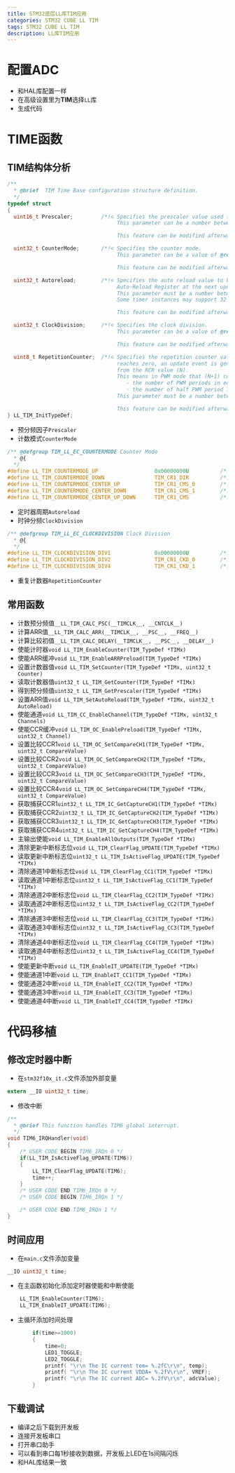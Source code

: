 ```yaml
---
title: STM32底层LL库TIM应用
categories: STM32 CUBE LL TIM
tags: STM32 CUBE LL TIM
description: LL库TIM应用
---
```

# 配置ADC
- 和HAL库配置一样
- 在高级设置里为**TIM**选择`LL`库
- 生成代码

# TIME函数
## TIM结构体分析

```c
/**
  * @brief  TIM Time Base configuration structure definition.
  */
typedef struct
{
  uint16_t Prescaler;         /*!< Specifies the prescaler value used to divide the TIM clock.
                                   This parameter can be a number between Min_Data=0x0000 and Max_Data=0xFFFF.

                                   This feature can be modified afterwards using unitary function @ref LL_TIM_SetPrescaler().*/

  uint32_t CounterMode;       /*!< Specifies the counter mode.
                                   This parameter can be a value of @ref TIM_LL_EC_COUNTERMODE.

                                   This feature can be modified afterwards using unitary function @ref LL_TIM_SetCounterMode().*/

  uint32_t Autoreload;        /*!< Specifies the auto reload value to be loaded into the active
                                   Auto-Reload Register at the next update event.
                                   This parameter must be a number between Min_Data=0x0000 and Max_Data=0xFFFF.
                                   Some timer instances may support 32 bits counters. In that case this parameter must be a number between 0x0000 and 0xFFFFFFFF.

                                   This feature can be modified afterwards using unitary function @ref LL_TIM_SetAutoReload().*/

  uint32_t ClockDivision;     /*!< Specifies the clock division.
                                   This parameter can be a value of @ref TIM_LL_EC_CLOCKDIVISION.

                                   This feature can be modified afterwards using unitary function @ref LL_TIM_SetClockDivision().*/

  uint8_t RepetitionCounter;  /*!< Specifies the repetition counter value. Each time the RCR downcounter
                                   reaches zero, an update event is generated and counting restarts
                                   from the RCR value (N).
                                   This means in PWM mode that (N+1) corresponds to:
                                      - the number of PWM periods in edge-aligned mode
                                      - the number of half PWM period in center-aligned mode
                                   This parameter must be a number between 0x00 and 0xFF.

                                   This feature can be modified afterwards using unitary function @ref LL_TIM_SetRepetitionCounter().*/
} LL_TIM_InitTypeDef;
```
- 预分频因子`Prescaler`
- 计数模式`CounterMode`

```c
/** @defgroup TIM_LL_EC_COUNTERMODE Counter Mode
  * @{
  */
#define LL_TIM_COUNTERMODE_UP                  0x00000000U          /*!<Counter used as upcounter */
#define LL_TIM_COUNTERMODE_DOWN                TIM_CR1_DIR          /*!< Counter used as downcounter */
#define LL_TIM_COUNTERMODE_CENTER_UP           TIM_CR1_CMS_0        /*!< The counter counts up and down alternatively. Output compare interrupt flags of output channels  are set only when the counter is counting down. */
#define LL_TIM_COUNTERMODE_CENTER_DOWN         TIM_CR1_CMS_1        /*!<The counter counts up and down alternatively. Output compare interrupt flags of output channels  are set only when the counter is counting up */
#define LL_TIM_COUNTERMODE_CENTER_UP_DOWN      TIM_CR1_CMS          /*!< The counter counts up and down alternatively. Output compare interrupt flags of output channels  are set only when the counter is counting up or down. */
```
- 定时器周期`Autoreload`
- 时钟分频`ClockDivision`

```c
/** @defgroup TIM_LL_EC_CLOCKDIVISION Clock Division
  * @{
  */
#define LL_TIM_CLOCKDIVISION_DIV1              0x00000000U          /*!< tDTS=tCK_INT */
#define LL_TIM_CLOCKDIVISION_DIV2              TIM_CR1_CKD_0        /*!< tDTS=2*tCK_INT */
#define LL_TIM_CLOCKDIVISION_DIV4              TIM_CR1_CKD_1        /*!< tDTS=4*tCK_INT */
```
- 重复计数器`RepetitionCounter`

## 常用函数

- 计数预分频值`__LL_TIM_CALC_PSC(__TIMCLK__, __CNTCLK__)`
- 计算ARR值`__LL_TIM_CALC_ARR(__TIMCLK__, __PSC__, __FREQ__)`
- 计算比较初值`__LL_TIM_CALC_DELAY(__TIMCLK__, __PSC__, __DELAY__)`
- 使能计时器`void LL_TIM_EnableCounter(TIM_TypeDef *TIMx)`
- 使能ARR缓冲`void LL_TIM_EnableARRPreload(TIM_TypeDef *TIMx)`
- 设置计数器值`void LL_TIM_SetCounter(TIM_TypeDef *TIMx, uint32_t Counter)`
- 读取计数器值`uint32_t LL_TIM_GetCounter(TIM_TypeDef *TIMx)`
- 得到预分频值`uint32_t LL_TIM_GetPrescaler(TIM_TypeDef *TIMx)`
- 设置ARR值`void LL_TIM_SetAutoReload(TIM_TypeDef *TIMx, uint32_t AutoReload)`
- 使能通道`void LL_TIM_CC_EnableChannel(TIM_TypeDef *TIMx, uint32_t Channels)`
- 使能CCR缓冲`void LL_TIM_OC_EnablePreload(TIM_TypeDef *TIMx, uint32_t Channel)`
- 设置比较CCR1`void LL_TIM_OC_SetCompareCH1(TIM_TypeDef *TIMx, uint32_t CompareValue)`
- 设置比较CCR2`void LL_TIM_OC_SetCompareCH2(TIM_TypeDef *TIMx, uint32_t CompareValue)`
- 设置比较CCR3`void LL_TIM_OC_SetCompareCH3(TIM_TypeDef *TIMx, uint32_t CompareValue)`
- 设置比较CCR4`void LL_TIM_OC_SetCompareCH4(TIM_TypeDef *TIMx, uint32_t CompareValue)`
- 获取捕获CCR1`uint32_t LL_TIM_IC_GetCaptureCH1(TIM_TypeDef *TIMx)`
- 获取捕获CCR2`uint32_t LL_TIM_IC_GetCaptureCH2(TIM_TypeDef *TIMx)`
- 获取捕获CCR3`uint32_t LL_TIM_IC_GetCaptureCH3(TIM_TypeDef *TIMx)`
- 获取捕获CCR4`uint32_t LL_TIM_IC_GetCaptureCH4(TIM_TypeDef *TIMx)`
- 主输出使能`void LL_TIM_EnableAllOutputs(TIM_TypeDef *TIMx)`
- 清除更新中断标志位`void LL_TIM_ClearFlag_UPDATE(TIM_TypeDef *TIMx)`
- 读取更新中断标志位`uint32_t LL_TIM_IsActiveFlag_UPDATE(TIM_TypeDef *TIMx)`
- 清除通道1中断标志位`void LL_TIM_ClearFlag_CC1(TIM_TypeDef *TIMx)`
- 读取通道1中断标志位`uint32_t LL_TIM_IsActiveFlag_CC1(TIM_TypeDef *TIMx)`
- 清除通道2中断标志位`void LL_TIM_ClearFlag_CC2(TIM_TypeDef *TIMx)`
- 读取通道2中断标志位`uint32_t LL_TIM_IsActiveFlag_CC2(TIM_TypeDef *TIMx)`
- 清除通道3中断标志位`void LL_TIM_ClearFlag_CC3(TIM_TypeDef *TIMx)`
- 读取通道3中断标志位`uint32_t LL_TIM_IsActiveFlag_CC3(TIM_TypeDef *TIMx)`
- 清除通道4中断标志位`void LL_TIM_ClearFlag_CC4(TIM_TypeDef *TIMx)`
- 读取通道4中断标志位`uint32_t LL_TIM_IsActiveFlag_CC4(TIM_TypeDef *TIMx)`
- 使能更新中断`void LL_TIM_EnableIT_UPDATE(TIM_TypeDef *TIMx)`
- 使能通道1中断`void LL_TIM_EnableIT_CC1(TIM_TypeDef *TIMx)`
- 使能通道2中断`void LL_TIM_EnableIT_CC2(TIM_TypeDef *TIMx)`
- 使能通道3中断`void LL_TIM_EnableIT_CC3(TIM_TypeDef *TIMx)`
- 使能通道4中断`void LL_TIM_EnableIT_CC4(TIM_TypeDef *TIMx)`

# 代码移植
## 修改定时器中断
- 在`stm32f10x_it.c`文件添加外部变量

```c
extern __IO uint32_t time;
```
- 修改中断

```c
/**
  * @brief This function handles TIM6 global interrupt.
  */
void TIM6_IRQHandler(void)
{
    /* USER CODE BEGIN TIM6_IRQn 0 */
    if(LL_TIM_IsActiveFlag_UPDATE(TIM6))
    {
        LL_TIM_ClearFlag_UPDATE(TIM6);
        time++;
    }
    /* USER CODE END TIM6_IRQn 0 */
    /* USER CODE BEGIN TIM6_IRQn 1 */

    /* USER CODE END TIM6_IRQn 1 */
}
```

## 时间应用
- 在`main.c`文件添加变量

```c
__IO uint32_t time;
```
- 在主函数初始化添加定时器使能和中断使能

```c
    LL_TIM_EnableCounter(TIM6);
    LL_TIM_EnableIT_UPDATE(TIM6);
```

- 主循环添加时间处理

```c
        if(time>=1000)
        {
            time=0;
            LED1_TOGGLE;
            LED2_TOGGLE;
            printf( "\r\n The IC current tem= %.2fC\r\n", temp);
            printf( "\r\n The IC current VDDA= %.2fV\r\n", VREF);
            printf( "\r\n The IC current ADC= %.2fV\r\n", adcValue);
        }
```

## 下载调试
- 编译之后下载到开发板
- 连接开发板串口
- 打开串口助手
- 可以看到串口每1秒接收到数据，开发板上LED在1s间隔闪烁
- 和HAL库结果一致